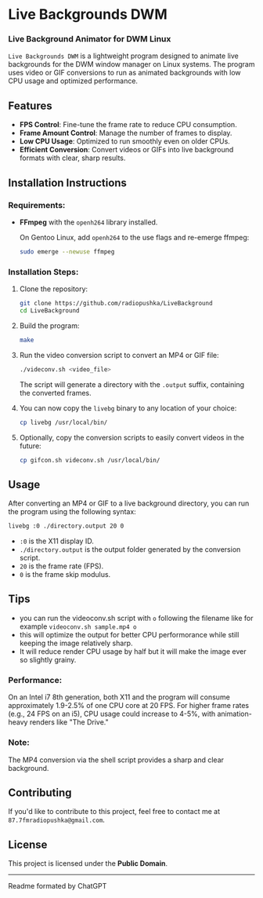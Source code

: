
# Live Backgrounds DWM

### Live Background Animator for DWM Linux

`Live Backgrounds DWM` is a lightweight program designed to animate live backgrounds for the DWM window manager on Linux systems. The program uses video or GIF conversions to run as animated backgrounds with low CPU usage and optimized performance.

## Features
- **FPS Control**: Fine-tune the frame rate to reduce CPU consumption.
- **Frame Amount Control**: Manage the number of frames to display.
- **Low CPU Usage**: Optimized to run smoothly even on older CPUs.
- **Efficient Conversion**: Convert videos or GIFs into live background formats with clear, sharp results.

## Installation Instructions

### Requirements:
- **FFmpeg** with the `openh264` library installed.
  
  On Gentoo Linux, add `openh264` to the use flags and re-emerge ffmpeg:

  ```bash
  sudo emerge --newuse ffmpeg
  ```

### Installation Steps:

1. Clone the repository:

    ```bash
    git clone https://github.com/radiopushka/LiveBackground
    cd LiveBackground
    ```

2. Build the program:

    ```bash
    make
    ```

3. Run the video conversion script to convert an MP4 or GIF file:

    ```bash
    ./videconv.sh <video_file>
    ```

   The script will generate a directory with the `.output` suffix, containing the converted frames.

4. You can now copy the `livebg` binary to any location of your choice:

    ```bash
    cp livebg /usr/local/bin/
    ```

5. Optionally, copy the conversion scripts to easily convert videos in the future:

    ```bash
    cp gifcon.sh videconv.sh /usr/local/bin/
    ```

## Usage

After converting an MP4 or GIF to a live background directory, you can run the program using the following syntax:

```bash
livebg :0 ./directory.output 20 0
```

- `:0` is the X11 display ID.
- `./directory.output` is the output folder generated by the conversion script.
- `20` is the frame rate (FPS).
- `0` is the frame skip modulus.

## Tips
 - you can run the videoconv.sh script with `o` following the filename like for example `videoconv.sh sample.mp4 o`
 - this will optimize the output for better CPU performorance while still keeping the image relatively sharp.
 - It will reduce render CPU usage by half but it will make the image ever so slightly grainy.

### Performance:
On an Intel i7 8th generation, both X11 and the program will consume approximately 1.9-2.5% of one CPU core at 20 FPS. For higher frame rates (e.g., 24 FPS on an i5), CPU usage could increase to 4-5%, with animation-heavy renders like "The Drive."

### Note:
The MP4 conversion via the shell script provides a sharp and clear background.

## Contributing
If you'd like to contribute to this project, feel free to contact me at `87.7fmradiopushka@gmail.com`.

## License
This project is licensed under the **Public Domain**.

---

Readme formated by ChatGPT
